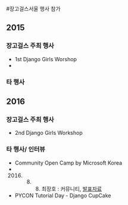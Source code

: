 #장고걸스서울 행사 참가 

## 2015

### 장고걸스 주최 행사
- 1st Django Girls Worshop
- 

### 타 행사 

## 2016

### 장고걸스 주최 행사
- 2nd Django Girls Workshop

### 타 행사/ 인터뷰
- Community Open Camp by Microsoft Korea
- 2016. 08. 08. 최장호 : 커뮤니티, [발표자료](http://www.slideshare.net/jisungpark7/growing-with-a-community)
- PYCON Tutorial Day - Django CupCake
